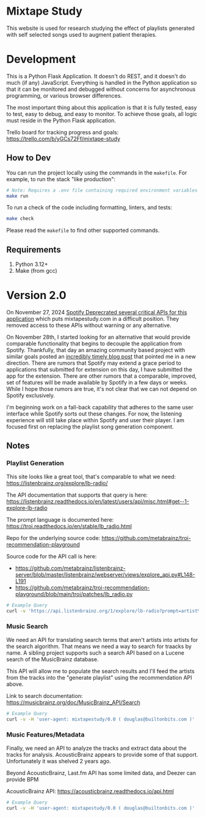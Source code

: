 # Mixtape Study

This website is used for research studying the effect of playlists generated with self selected songs used to augment patient therapies.

# Development

This is a Python Flask Application. It doesn't do REST, and it doesn't do much (if any) JavaScript. Everything is handled in the Python application so that it can be monitored and debugged without concerns for asynchronous programming, or various browser differences.

The most important thing about this application is that it is fully tested, easy to test, easy to debug, and easy to monitor. To achieve those goals, all logic must reside in the Python Flask application.

Trello board for tracking progress and goals: https://trello.com/b/yGCs72Ff/mixtape-study

## How to Dev

You can run the project locally using the commands in the `makefile`. For example, to run the stack "like production":

```bash
# Note: Requires a .env file containing required environment variables
make run
```

To run a check of the code including formatting, linters, and tests:

```bash
make check
```

Please read the `makefile` to find other supported commands.



## Requirements

1. Python 3.12+
2. Make (from gcc)


# Version 2.0

On November 27, 2024 [Spotify Deprecrated several critical APIs for this application](https://developer.spotify.com/blog/2024-11-27-changes-to-the-web-api) which puts mixtapestudy.com in a difficult position. They removed access to these APIs without warning or any alternative.

On November 28th, I started looking for an alternative that would provide comparable functionality that begins to decouple the application from Spotify. Thankfully, that day an amazing community based project with similar goals posted an [incredibly timely blog post](https://blog.metabrainz.org/2024/11/) that pointed me in a new direction.
There are rumors that Spotify may extend a grace period to applications that submitted for extension on this day, I have submitted the app for the extension. There are other rumors that a comparable, improved, set of features will be made available by Spotify in a few days or weeks.
While I hope those rumors are true, it's not clear that we can not depend on Spotify exclusively.

I'm beginning work on a fall-back capability that adheres to the same user interface while Spotify sorts out these changes. For now, the listening experience will still take place within Spotify and user their player.
I am focused first on replacing the playlist song generation component.

## Notes

### Playlist Generation

This site looks like a great tool, that's comparable to what we need: https://listenbrainz.org/explore/lb-radio/

The API documentation that supports that query is here: https://listenbrainz.readthedocs.io/en/latest/users/api/misc.html#get--1-explore-lb-radio

The prompt language is documented here: https://troi.readthedocs.io/en/stable/lb_radio.html

Repo for the underlying source code: https://github.com/metabrainz/troi-recommendation-playground

Source code for the API call is here: 

* https://github.com/metabrainz/listenbrainz-server/blob/master/listenbrainz/webserver/views/explore_api.py#L148-L191
* https://github.com/metabrainz/troi-recommendation-playground/blob/main/troi/patches/lb_radio.py

```bash
# Example Query
curl -v 'https://api.listenbrainz.org/1/explore/lb-radio?prompt=artist%3A(noah%20gundersen)&mode=easy' | jq
```

### Music Search

We need an API for translating search terms that aren't artists into artists for the search algorithm. That means we need a way to search for traacks by name. A sibling project supports such a search API based on a Lucene search of the MusicBrainz database.

This API will allow me to populate the search results and I'll feed the artists from the tracks into the "generate playlist" using the recommendation API above.

Link to search documentation: https://musicbrainz.org/doc/MusicBrainz_API/Search

```bash
# Example Query
curl -v -H 'user-agent: mixtapestudy/0.0 ( douglas@builtonbits.com )' 'https://musicbrainz.org/ws/2/recording?query=noah%20gundersen&fmt=json&limit=2' | jq '.recordings[0].id'
```

### Music Features/Metadata

Finally, we need an API to analyze the tracks and extract data about the tracks for analysis. AcousticBrainz appears to provide some of that support. Unfortunately it was shelved 2 years ago.

Beyond AcousticBrainz, Last.fm API has some limited data, and Deezer can provide BPM

AcousticBrainz API: https://acousticbrainz.readthedocs.io/api.html

```bash
# Example Query
curl -v -H 'user-agent: mixtapestudy/0.0 ( douglas@builtonbits.com )' 'https://acousticbrainz.org/api/v1/bc8a3cbf-6d03-494b-b040-0baeb845030d/high-level' | jq
```


